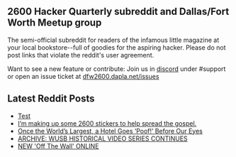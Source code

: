 ## 2600 Hacker Quarterly subreddit and Dallas/Fort Worth Meetup group
The semi-official subreddit for readers of the infamous little magazine at your local bookstore--full of goodies for the aspiring hacker. Please do not post links that violate the reddit's user agreement.

Want to see a new feature or contribute: 
Join us in [discord](https://dfw2600.dapla.net/chat) under #support or open an issue ticket at [dfw2600.dapla.net/issues](https://dfw2600.dapla.net/issues)

## Latest Reddit Posts
<!-- BLOG-POST-LIST:START -->
- [Test](https://www.reddit.com/r/2600/comments/11ir3kg/test/)
- [I’m making up some 2600 stickers to help spread the gospel.](https://www.reddit.com/r/2600/comments/11ih539/im_making_up_some_2600_stickers_to_help_spread/)
- [Once the World’s Largest, a Hotel Goes ‘Poof!’ Before Our Eyes](https://www.reddit.com/r/2600/comments/11gd0ux/once_the_worlds_largest_a_hotel_goes_poof_before/)
- [ARCHIVE: WUSB HISTORICAL VIDEO SERIES CONTINUES](https://2600.com/content/archive-wusb-historical-video-series-continues)
- [NEW 'Off The Wall' ONLINE](https://2600.com/wall/28-02-2023)
<!-- BLOG-POST-LIST:END -->
